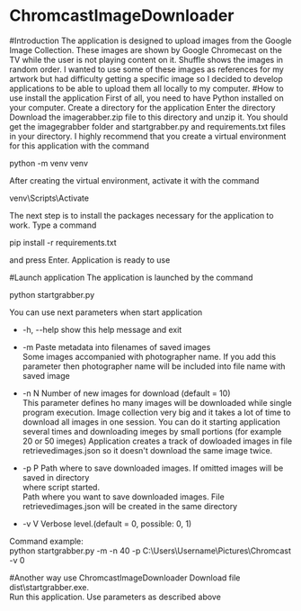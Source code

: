 # ChromcastImageDownloader
#Introduction
The application is designed to upload images from the Google Image Collection. These images are shown by Google Chromecast on the TV while the user is not playing content on it. Shuffle shows the images in random order. I wanted to use some of these images as references for my artwork but had difficulty getting a specific image so I decided to develop applications to be able to upload them all locally to my computer.
#How to use install the application
First of all, you need to have Python installed on your computer.
Create a directory for the application
Enter the directory
Download the imagerabber.zip file to this directory and unzip it. You should get the imagegrabber folder and startgrabber.py and requirements.txt files in your directory.
I highly recommend that you create a virtual environment for this application with the command

python -m venv venv

After creating the virtual environment, activate it with the command

venv\Scripts\Activate

The next step is to install the packages necessary for the application to work. Type a command 

pip install -r requirements.txt

and press Enter.
Application is ready to use

#Launch application
The application is launched by the command

python startgrabber.py

You can use next parameters when start application
-  -h, --help  show this help message and exit
-  -m         Paste metadata into filenames of saved images\
              Some images accompanied with photographer name. If you add this parameter then photographer name will be included into file name with saved image
              
-  -n N        Number of new images for download (default = 10)\
              This parameter defines ho many images will be downloaded while single program execution.
              Image collection very big and it takes a lot of time to download all images in one session. You can do it starting application several times and downloading imeges by small portions (for example 20 or 50 imeges)
              Application creates a track of dowloaded images in file retrievedimages.json so it doesn't download the same image twice.
-  -p P       Path where to save downloaded images. If omitted images will be saved in directory    
              where script started.\
              Path where you want to save downloaded images. File retrievedimages.json will be created in the same directory
-  -v V        Verbose level.(default = 0, possible: 0, 1)

Command example:\
python startgrabber.py -m -n 40 -p C:\Users\Username\Pictures\Chromcast -v 0

#Another way use ChromcastImageDownloader
Download file dist\startgrabber.exe.\
Run this application. Use parameters as described above
